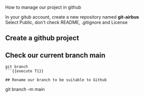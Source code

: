 How to manage our project in github   

In your gitub account, create a new repository named **git-airbus**  
Select Public, don't check README, .gitignore  and License  

## Create a github project


## Check our current branch main
```
git branch 
```{{execute T1}}
 
## Rename our branch to be suitable to Github    
```
git branch -m main 
```{{execute T1}}


